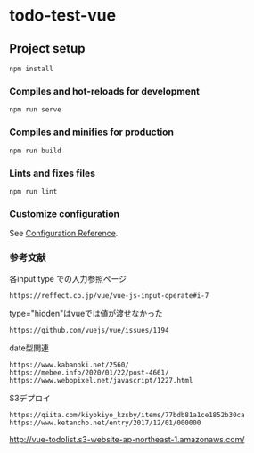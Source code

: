 # todo-test-vue

## Project setup
```
npm install
```

### Compiles and hot-reloads for development
```
npm run serve
```

### Compiles and minifies for production
```
npm run build
```

### Lints and fixes files
```
npm run lint
```

### Customize configuration
See [Configuration Reference](https://cli.vuejs.org/config/).

### 参考文献

各input type での入力参照ページ
```
https://reffect.co.jp/vue/vue-js-input-operate#i-7
```

type="hidden"はvueでは値が渡せなかった
```
https://github.com/vuejs/vue/issues/1194
```

date型関連
```
https://www.kabanoki.net/2560/
https://mebee.info/2020/01/22/post-4661/
https://www.webopixel.net/javascript/1227.html
```

S3デプロイ
```
https://qiita.com/kiyokiyo_kzsby/items/77bdb81a1ce1852b30ca
https://www.ketancho.net/entry/2017/12/01/000000
```

http://vue-todolist.s3-website-ap-northeast-1.amazonaws.com/
